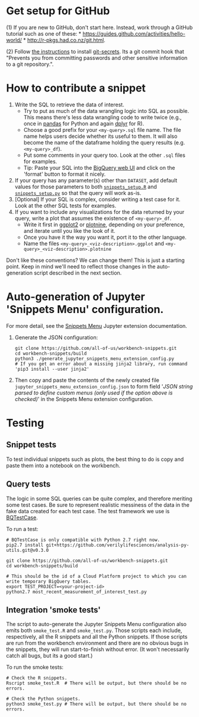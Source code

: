 # Get setup for GitHub

(1) If you are new to GitHub, don't start here. Instead, work through a GitHub tutorial such as one of these:
    * https://guides.github.com/activities/hello-world/
    * http://r-pkgs.had.co.nz/git.html.

(2) Follow [the instructions](https://github.com/all-of-us/workbench#git-secrets) to install [git-secrets](https://github.com/awslabs/git-secrets). Its a git commit hook that "Prevents you from committing passwords and other sensitive information to a git repository.".

# How to contribute a snippet

1. Write the SQL to retrieve the data of interest.
    * Try to put as much of the data wrangling logic into SQL as possible. This means there's less data wrangling code to write twice (e.g., once in [pandas](https://pandas.pydata.org/) for Python and again [dplyr](https://dplyr.tidyverse.org/) for R).
    * Choose a good prefix for your `<my-query>.sql` file name. The file name helps users decide whether its useful to them. It will also become the name of the dataframe holding the query results (e.g. `<my-query>_df`).
    * Put some comments in your query too. Look at the other `.sql` files for examples.
    * Tip: Paste your SQL into the [BigQuery web UI](https://bigquery.cloud.google.com/) and click on the 'format' button to format it nicely.
1. If your query has any parameter(s) other than `DATASET`, add default values for those parameters to both [`snippets_setup.R`](./snippets/snippets_setup.R) and [`snippets_setup.py`](./snippets/snippets_setup.py) so that the query will work as-is.
1. [Optional] If your SQL is complex, consider writing a test case for it. Look at the other SQL tests for examples.
1. If you want to include any visualizations for the data returned by your query, write a plot that assumes the existence of `<my-query>_df`.
    * Write it first in [ggplot2](https://ggplot2.tidyverse.org/) or [plotnine](https://plotnine.readthedocs.io/en/stable/), depending on your preference, and iterate until you like the look of it.
    * Once you have it the way you want it, port it to the other language.
    * Name the files `<my-query>_<viz-description>.ggplot` and `<my-query>_<viz-description>.plotnine`

Don't like these conventions? We can change them! This is just a starting point. Keep in mind we'll need to reflect those changes in the auto-generation script described in the next section.

# Auto-generation of Jupyter 'Snippets Menu' configuration.

For more detail, see the [Snippets Menu](https://jupyter-contrib-nbextensions.readthedocs.io/en/latest/nbextensions/snippets_menu/readme.html) Jupyter extension documentation.

1. Generate the JSON configuration:
    ```
    git clone https://github.com/all-of-us/workbench-snippets.git
    cd workbench-snippets/build
    python3 ./generate_jupyter_snippets_menu_extension_config.py
    # If you get an error about a missing jinja2 library, run command 'pip3 install --user jinja2'
    ```
1. Then copy and paste the contents of the newly created file `jupyter_snippets_menu_extension_config.json` to form field '*JSON string parsed to define custom menus (only used if the option above is checked)*' in the Snippets Menu extension configuration.

# Testing

## Snippet tests
To test individual snippets such as plots, the best thing to do is copy and paste them into a notebook on the workbench.

## Query tests

The logic in some SQL queries can be quite complex, and therefore meriting some test cases. Be sure to represent realistic messiness of the data in the fake data created for each test case. The test framework we use is [BQTestCase](https://github.com/verilylifesciences/analysis-py-utils).

To run a test:
```
# BQTestCase is only compatible with Python 2.7 right now.
pip2.7 install git+https://github.com/verilylifesciences/analysis-py-utils.git@v0.3.0

git clone https://github.com/all-of-us/workbench-snippets.git
cd workbench-snippets/build

# This should be the id of a Cloud Platform project to which you can write temporary BigQuery tables.
export TEST_PROJECT=<your-project-id>
python2.7 most_recent_measurement_of_interest_test.py
```

## Integration 'smoke tests'
The script to auto-generate the Jupyter Snippets Menu configuration also emits both `smoke_test.R` and `smoke_test.py`. Those scripts each include, respectively, all the R snippets and all the Python snippets. If those scripts are run from the workbench environment and there are no obvious bugs in the snippets, they will run start-to-finish without error. (It won't necessarily catch all bugs, but its a good start.)

To run the smoke tests:
```
# Check the R snippets.
Rscript smoke_test.R  # There will be output, but there should be no errors.

# Check the Python snippets.
python3 smoke_test.py # There will be output, but there should be no errors.
```
